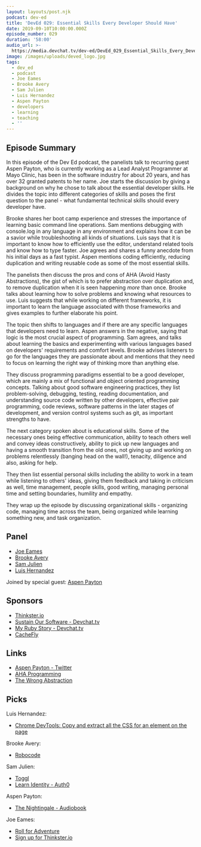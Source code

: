 ```yaml
---
layout: layouts/post.njk
podcast: dev-ed
title: 'DevEd 029: Essential Skills Every Developer Should Have'
date: 2019-09-10T10:00:00.000Z
episode_number: 029
duration: '58:00'
audio_url: >-
  https://media.devchat.tv/dev-ed/DevEd_029_Essential_Skills_Every_Developer_Should_Have.mp3
image: /images/uploads/deved_logo.jpg
tags:
  - dev_ed
  - podcast
  - Joe Eames
  - Brooke Avery
  - Sam Julien
  - Luis Hernandez
  - Aspen Payton
  - developers
  - learning
  - teaching
  - ''
---
```

## Episode Summary

In this episode of the Dev Ed podcast, the panelists talk to recurring guest Aspen Payton, who is currently working as a Lead Analyst Programmer at Mayo Clinic, has been in the software industry for about 20 years, and has over 32 granted patents to her name. Joe starts the discussion by giving a background on why he chose to talk about the essential developer skills. He divides the topic into different categories of skills and poses the first question to the panel - what fundamental technical skills should every developer have. 

Brooke shares her boot camp experience and stresses the importance of learning basic command line operations. Sam mentions debugging with console.log in any language in any environment and explains how it can be a savior while troubleshooting all kinds of situations. Luis says that it is important to know how to efficiently use the editor, understand related tools and know how to type faster. Joe agrees and shares a funny anecdote from his initial days as a fast typist. Aspen mentions coding efficiently, reducing duplication and writing reusable code as some of the most essential skills. 

The panelists then discuss the pros and cons of AHA (Avoid Hasty Abstractions), the gist of which is to prefer abstraction over duplication and, to remove duplication when it is seen happening _more_ than once. Brooke talks about learning how to solve problems and knowing what resources to use. Luis suggests that while working on different frameworks, it is important to learn the language associated with those frameworks and gives examples to further elaborate his point. 

The topic then shifts to languages and if there are any specific languages that developers need to learn. Aspen answers in the negative, saying that logic is the most crucial aspect of programming. Sam agrees, and talks about learning the basics and experimenting with various languages based on developers' requirements and comfort levels. Brooke advises listeners to go for the languages they are passionate about and mentions that they need to focus on learning the right way of thinking more than anything else.

They discuss programming paradigms essential to be a good developer, which are mainly a mix of functional and object oriented programming concepts. Talking about good software engineering practices, they list problem-solving, debugging, testing, reading documentation, and understanding source code written by other developers, effective pair programming, code reviews, software patterns in the later stages of development, and version control systems such as git, as important strengths to have.

The next category spoken about is educational skills. Some of the necessary ones being effective communication, ability to teach others well and convey ideas constructively, ability to pick up new languages and having a smooth transition from the old ones, not giving up and working on problems relentlessly (banging head on the wall!), tenacity, diligence and also, asking for help.

They then list essential personal skills including the ability to work in a team while listening to others' ideas, giving them feedback and taking in criticism as well, time management, people skills, good writing, managing personal time and setting boundaries, humility and empathy.

They wrap up the episode by discussing organizational skills - organizing code, managing time across the team, being organized while learning something new, and task organization.

## Panel

* [Joe Eames](https://thinkster.io/)
* [Brooke Avery](https://thinkster.io/)
* [Sam Julien](https://twitter.com/samjulien?lang=en)
* [Luis Hernandez](https://lambdaschool.com/about)

Joined by special guest: [Aspen Payton](https://www.linkedin.com/in/aspen-payton-28705479/)

## Sponsors

* [Thinkster.io](https://thinkster.io/)
* [Sustain Our Software - Devchat.tv](https://devchat.tv/sustain-our-software/)
* [My Ruby Story - Devchat.tv](https://devchat.tv/my-ruby-story/)
* [CacheFly](https://www.cachefly.com/)

## Links

* [Aspen Payton - Twitter](https://twitter.com/paytonmn)
* [AHA Programming](https://kentcdodds.com/blog/aha-programming)
* [The Wrong Abstraction](https://www.sandimetz.com/blog/2016/1/20/the-wrong-abstraction)

## Picks

Luis Hernandez:

* [Chrome DevTools: Copy and extract all the CSS for an element on the page](https://umaar.com/dev-tips/201-extract-element-styles/)

Brooke Avery:

* [Robocode](https://robocode.sourceforge.io/)

Sam Julien:

* [Toggl](https://toggl.com/)
* [Learn Identity - Auth0](https://auth0.com/docs/videos/learn-identity)

Aspen Payton:

* [The Nightingale - Audiobook](https://www.audible.com/pd/The-Nightingale-Audiobook/B00NYBQKFQ?ipRedirectOverride=true&overrideBaseCountry=true&pf_rd_p=fd94faec-ca7e-4595-b282-5af8a02fd47b&pf_rd_r=0Q2TCJMQTM19FY1ARXA4)

Joe Eames:

* [Roll for Adventure](https://boardgamegeek.com/boardgame/255683/roll-adventure)
* [Sign up for Thinkster.io](https://thinkster.io/?previewmodal=signup)
